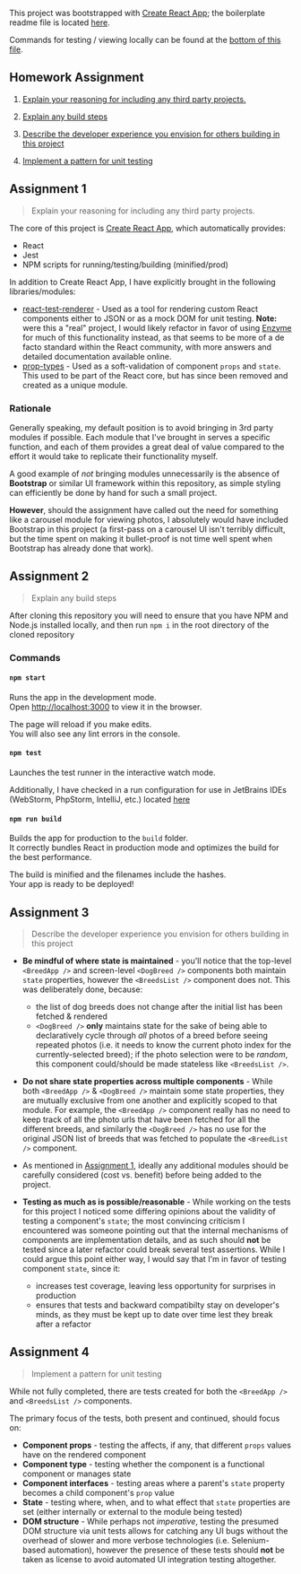 This project was bootstrapped with [Create React App](https://github.com/facebookincubator/create-react-app); the
boilerplate readme file is located [here](https://github.com/kellytowle/dog-app/tree/master/_boilerplate).

Commands for testing / viewing locally can be found at the [bottom of this file](#commands).

## Homework Assignment
1. [Explain your reasoning for including any third party projects.](#assignment-1)

1. [Explain any build steps](#assignment-2)

1. [Describe the developer experience you envision for others building in this project](#assignment-3)

1. [Implement a pattern for unit testing](#assignment-4)

## Assignment 1
>Explain your reasoning for including any third party projects.

The core of this project is [Create React App](https://github.com/facebookincubator/create-react-app),
 which automatically provides:
* React
* Jest
* NPM scripts for running/testing/building (minified/prod)

In addition to Create React App, I have explicitly brought in the
following libraries/modules:
* [react-test-renderer](https://www.npmjs.com/package/react-test-renderer) -
 Used as a tool for rendering custom React components either to JSON or
 as a mock DOM for unit testing. **Note:** were this a "real" project, I
 would likely refactor in favor of using [Enzyme](http://airbnb.io/enzyme/)
 for much of this functionality instead, as that seems to be more of a de
 facto standard within the React community, with more answers and detailed
 documentation available online.
* [prop-types](https://www.npmjs.com/package/prop-types) - Used as a
soft-validation of component `props` and `state`. This used to be part
of the React core, but has since been removed and created as a unique
module.

### Rationale
Generally speaking, my default position is to avoid bringing in 3rd party
modules if possible.  Each module that I've brought in serves a specific
function, and each of them provides a great deal of value compared to
the effort it would take to replicate their functionality myself.

A good example of _not_ bringing modules unnecessarily is the absence of
**Bootstrap** or similar UI framework within this repository, as simple
styling can efficiently be done by hand for such a small project.

**However**, should the assignment have called out the need for something
like a carousel module for viewing photos, I absolutely would have included
Bootstrap in this project (a first-pass on a carousel UI isn't terribly
difficult, but the time spent on making it bullet-proof is not time well
spent when Bootstrap has already done that work).

## Assignment 2
>Explain any build steps

After cloning this repository you will need to ensure that you have NPM
and Node.js installed locally, and then run `npm i` in the root directory
of the cloned repository

### Commands
#### `npm start`

Runs the app in the development mode.<br>
Open [http://localhost:3000](http://localhost:3000) to view it in the browser.

The page will reload if you make edits.<br>
You will also see any lint errors in the console.

#### `npm test`

Launches the test runner in the interactive watch mode.<br>

Additionally, I have checked in a run configuration for use in JetBrains
IDEs (WebStorm, PhpStorm, IntelliJ, etc.) located [here](https://github.com/kellytowle/dog-app/tree/master/.idea/runConfigurations/Jest.xml)

#### `npm run build`

Builds the app for production to the `build` folder.<br>
It correctly bundles React in production mode and optimizes the build for
the best performance.

The build is minified and the filenames include the hashes.<br>
Your app is ready to be deployed!

## Assignment 3
>Describe the developer experience you envision for others building in
this project

* **Be mindful of where state is maintained** - you'll notice that the
top-level `<BreedApp />` and screen-level `<DogBreed />` components both
maintain `state` properties, however the `<BreedsList />` component does
not.  This was deliberately done, because:
    * the list of dog breeds does not change after the initial list has
    been fetched & rendered
    * `<DogBreed />` **only** maintains state for the sake of being able
    to declaratively cycle through _all_ photos of a breed before seeing
    repeated photos (i.e. it needs to know the current photo index for the
    currently-selected breed); if the photo selection were to be _random_,
    this component could/should be made stateless like `<BreedsList />`.

* **Do not share state properties across multiple components** - While both
`<BreedApp />` & `<DogBreed />` maintain some state properties, they are
mutually exclusive from one another and explicitly scoped to that module.
For example, the `<BreedApp />` component really has no need to keep track
of all the photo urls that have been fetched for all the different breeds,
and similarly the `<DogBreed />` has no use for the original JSON list
of breeds that was fetched to populate the `<BreedList />` component.

* As mentioned in [Assignment 1](#assignment-1), ideally any additional
modules should be carefully considered (cost vs. benefit) before being
added to the project.

* **Testing as much as is possible/reasonable** - While working on the
tests for this project I noticed some differing opinions about the
validity of testing a component's `state`; the most convincing criticism
I encountered was someone pointing out that the internal mechanisms
of components are implementation details, and as such should **not** be
tested since a later refactor could break several test assertions.
While I could argue this point either way, I would say that I'm in favor
of testing component `state`, since it:
    * increases test coverage, leaving less opportunity for surprises in
    production
    * ensures that tests and backward compatibilty stay on developer's
    minds, as they must be kept up to date over time lest they break
    after a refactor

## Assignment 4
>Implement a pattern for unit testing

While not fully completed, there are tests created for both the `<BreedApp />`
and `<BreedsList />` components.

The primary focus of the tests, both present and continued, should focus on:

* **Component props** - testing the affects, if any, that different `props`
values have on the rendered component
* **Component type** - testing whether the component is a functional component
or manages state
* **Component interfaces** - testing areas where a parent's `state` property
becomes a child component's `prop` value
* **State** - testing where, when, and to what effect that `state` properties
are set (either internally or external to the module being tested)
* **DOM structure** - While perhaps not _imperative_, testing the presumed
DOM structure via unit tests allows for catching any UI bugs without the
overhead of slower and more verbose technologies (i.e. Selenium-based
automation), however the presence of these tests should **not** be taken
as license to avoid automated UI integration testing altogether.